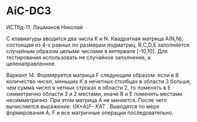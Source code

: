 # AiC-DC3
ИСТбд-11, Лашманов Николай

С клавиатуры вводится два числа K и N. Квадратная матрица А(N,N), состоящая из 4-х равных по размерам подматриц, B,C,D,E заполняется случайным образом целыми числами в интервале [-10,10]. Для тестирования использовать не случайное заполнение, а целенаправленное.

Вариант 14.	Формируется матрица F следующим образом: если в В количество чисел, меньших К в нечетных столбцах в области 3 больше, чем сумма чисел в четных строках в области 2, то поменять в Е симметрично области 3 и 2 местами, иначе В и Е поменять местами несимметрично. При этом матрица А не меняется. После чего вычисляется выражение: ((К*A)*F– K*AT . Выводятся по мере формирования А, F и все матричные операции последовательно.
